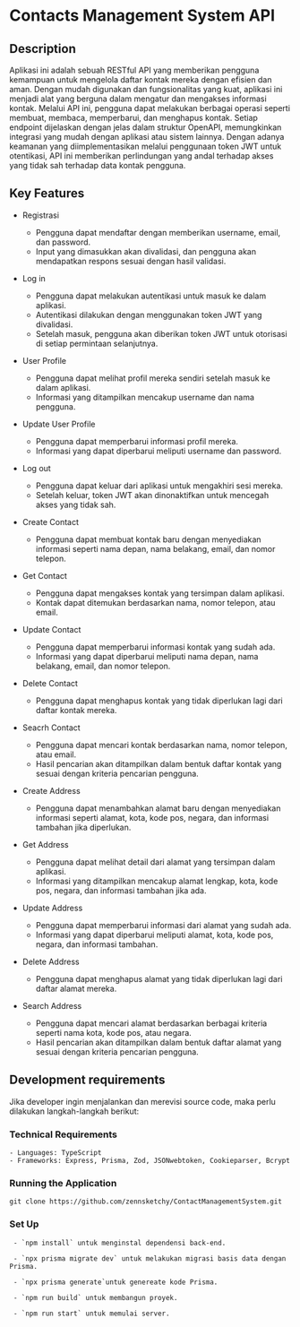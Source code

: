 # Contacts Management System API

## Description
Aplikasi ini adalah sebuah RESTful API yang memberikan pengguna kemampuan untuk mengelola daftar kontak mereka dengan efisien dan aman. Dengan mudah digunakan dan fungsionalitas yang kuat, aplikasi ini menjadi alat yang berguna dalam mengatur dan mengakses informasi kontak. Melalui API ini, pengguna dapat melakukan berbagai operasi seperti membuat, membaca, memperbarui, dan menghapus kontak. Setiap endpoint dijelaskan dengan jelas dalam struktur OpenAPI, memungkinkan integrasi yang mudah dengan aplikasi atau sistem lainnya. Dengan adanya keamanan yang diimplementasikan melalui penggunaan token JWT untuk otentikasi, API ini memberikan perlindungan yang andal terhadap akses yang tidak sah terhadap data kontak pengguna.

## Key Features

* Registrasi
     - Pengguna dapat mendaftar dengan memberikan username, email, dan password.
     - Input yang dimasukkan akan divalidasi, dan pengguna akan mendapatkan respons sesuai dengan hasil validasi.

* Log in
     - Pengguna dapat melakukan autentikasi untuk masuk ke dalam aplikasi.
     - Autentikasi dilakukan dengan menggunakan token JWT yang divalidasi.
     - Setelah masuk, pengguna akan diberikan token JWT untuk otorisasi di setiap permintaan selanjutnya.

* User Profile
     - Pengguna dapat melihat profil mereka sendiri setelah masuk ke dalam aplikasi.
     - Informasi yang ditampilkan mencakup username dan nama pengguna.

* Update User Profile
     - Pengguna dapat memperbarui informasi profil mereka.
     - Informasi yang dapat diperbarui meliputi username dan password.

* Log out
     - Pengguna dapat keluar dari aplikasi untuk mengakhiri sesi mereka.
     - Setelah keluar, token JWT akan dinonaktifkan untuk mencegah akses yang tidak sah.

* Create Contact
     - Pengguna dapat membuat kontak baru dengan menyediakan informasi seperti nama depan, nama belakang, email, dan nomor telepon.

* Get Contact
     - Pengguna dapat mengakses kontak yang tersimpan dalam aplikasi.
     - Kontak dapat ditemukan berdasarkan nama, nomor telepon, atau email.

* Update Contact
     - Pengguna dapat memperbarui informasi kontak yang sudah ada.
     - Informasi yang dapat diperbarui meliputi nama depan, nama belakang, email, dan nomor telepon.

* Delete Contact
     - Pengguna dapat menghapus kontak yang tidak diperlukan lagi dari daftar kontak mereka.

* Seacrh Contact
     - Pengguna dapat mencari kontak berdasarkan nama, nomor telepon, atau email.
     - Hasil pencarian akan ditampilkan dalam bentuk daftar kontak yang sesuai dengan kriteria pencarian pengguna.

* Create Address
     - Pengguna dapat menambahkan alamat baru dengan menyediakan informasi seperti alamat, kota, kode pos, negara, dan informasi tambahan jika diperlukan.

* Get Address
     - Pengguna dapat melihat detail dari alamat yang tersimpan dalam aplikasi.
     - Informasi yang ditampilkan mencakup alamat lengkap, kota, kode pos, negara, dan informasi tambahan jika ada.

* Update Address
     - Pengguna dapat memperbarui informasi dari alamat yang sudah ada.
     - Informasi yang dapat diperbarui meliputi alamat, kota, kode pos, negara, dan informasi tambahan.

* Delete Address
     - Pengguna dapat menghapus alamat yang tidak diperlukan lagi dari daftar alamat mereka.

* Search Address
     - Pengguna dapat mencari alamat berdasarkan berbagai kriteria seperti nama kota, kode pos, atau negara.
     - Hasil pencarian akan ditampilkan dalam bentuk daftar alamat yang sesuai dengan kriteria pencarian pengguna.


## Development requirements
Jika developer ingin menjalankan dan merevisi source code, maka perlu dilakukan langkah-langkah berikut:

### Technical Requirements
    - Languages: TypeScript
    - Frameworks: Express, Prisma, Zod, JSONwebtoken, Cookieparser, Bcrypt

### Running the Application

    git clone https://github.com/zennsketchy/ContactManagementSystem.git

### Set Up

     - `npm install` untuk menginstal dependensi back-end.

     - `npx prisma migrate dev` untuk melakukan migrasi basis data dengan Prisma.

     - `npx prisma generate`untuk genereate kode Prisma.

     - `npm run build` untuk membangun proyek.
     
     - `npm run start` untuk memulai server.